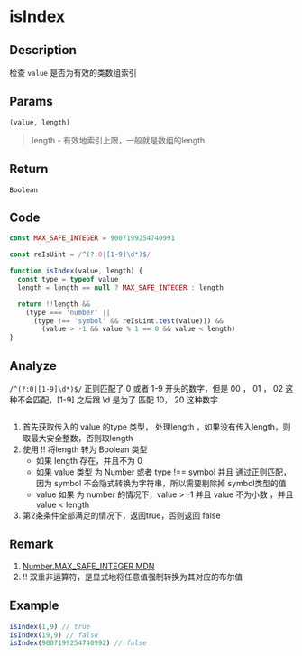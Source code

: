 # isIndex 

## Description 
检查 `value` 是否为有效的类数组索引
## Params
`(value, length)`
> length - 有效地索引上限，一般就是数组的length
>

## Return
`Boolean`

## Code
```js
const MAX_SAFE_INTEGER = 9007199254740991

const reIsUint = /^(?:0|[1-9]\d*)$/

function isIndex(value, length) {
  const type = typeof value
  length = length == null ? MAX_SAFE_INTEGER : length

  return !!length &&
    (type === 'number' ||
      (type !== 'symbol' && reIsUint.test(value))) &&
        (value > -1 && value % 1 == 0 && value < length)
}
```
## Analyze

`/^(?:0|[1-9]\d*)$/` 正则匹配了 0 或者 1-9 开头的数字，但是 00 ， 01 ， 02 这种不会匹配，[1-9] 之后跟 \d 是为了 匹配 10， 20 这种数字

<img  :src="$withBase('/assets/reg_isIndex.svg')" />

1. 首先获取传入的 value 的type 类型， 处理length ，如果没有传入length，则取最大安全整数，否则取length
2. 使用 !! 将length 转为 Boolean 类型
    - 如果 length 存在，并且不为 0
    - 如果 value 类型 为 Number 或者 type !== symbol 并且 通过正则匹配，因为 symbol 不会隐式转换为字符串，所以需要剔除掉 symbol类型的值
    - value 如果 为 number 的情况下，value > -1 并且 value 不为小数 ，并且 value < length
3. 第2条条件全部满足的情况下，返回true，否则返回 false
## Remark
1. [Number.MAX_SAFE_INTEGER  MDN](https://developer.mozilla.org/zh-CN/docs/Web/JavaScript/Reference/Global_Objects/Number/MAX_SAFE_INTEGER)
2. !! 双重非运算符，是显式地将任意值强制转换为其对应的布尔值
## Example
```js
isIndex(1,9) // true
isIndex(19,9) // false
isIndex(9007199254740992) // false
```
